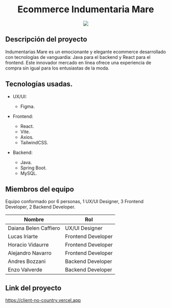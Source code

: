 <h1 align = "center">Ecommerce Indumentaria Mare</h1>
<p align="center">
<img src="https://github.com/No-Country/c-14-31-n-java-react/assets/88694516/dde57022-bf33-487f-897e-d5eff9e171b9" style="max-width: 100%; display: inline-block;" />
</p>

## Descripción del proyecto
Indumentarias Mare es un emocionante y elegante ecommerce desarrollado con tecnologías de vanguardia: Java para el backend y React para el frontend. Este innovador mercado en línea ofrece una experiencia de compra sin igual para los entusiastas de la moda. 

## Tecnologías usadas.
+ UX/UI:
	+ Figma.

+ Frontend:
	+ React.
	+ Vite.
	+ Axios.
	+ TailwindCSS.
+ Backend:
	+ Java.
	+ Spring Boot.
	+ MySQL.

## Miembros del equipo
Equipo conformado por 6 personas,  1 UX/UI Designer, 3 Frontend Developer, 2 Backend Developer.

| Nombre | Rol  | 
| ------------ | ------------ | 
| Daiana Belen Caffiero  | UX/UI Designer |
| Lucas Iriarte  | Frontend Developer  | 
| Horacio Vidaurre  | Frontend Developer  | 
| Alejandro Navarro  | Frontend Developer  | 
| Andres Bozzani  | Backend Developer  |
| Enzo Valverde  | Backend Developer  |

## Link del proyecto
 https://client-no-country.vercel.app
